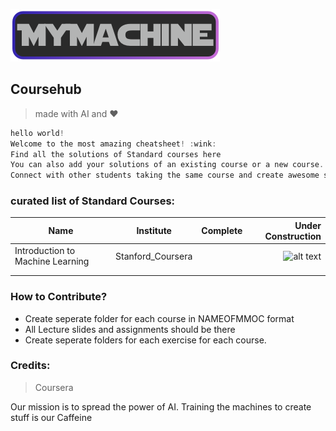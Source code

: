 ![alt text](/logo.png)
## Coursehub

>made with AI and :heart:

```c
hello world!
Welcome to the most amazing cheatsheet! :wink:
Find all the solutions of Standard courses here 
You can also add your solutions of an existing course or a new course.
Connect with other students taking the same course and create awesome stuff!

```



###  curated list of Standard Courses:
| Name   |   Institute      |  Complete  |Under Construction|
| ------------- |:-------------:| -----:|------:|
|  Introduction to Machine Learning |      Stanford_Coursera         | 		|	![alt text](/img/tick.png)	|
|               |               |	    |		|
|               |				| 		|		|


### How to Contribute?

* Create seperate folder for each course in NAMEOFMMOC format
* All Lecture slides and assignments should be there
* Create seperate folders for each exercise for each course.













### Credits:
>Coursera











Our mission is to spread the power of AI. Training the machines to create stuff is our Caffeine



